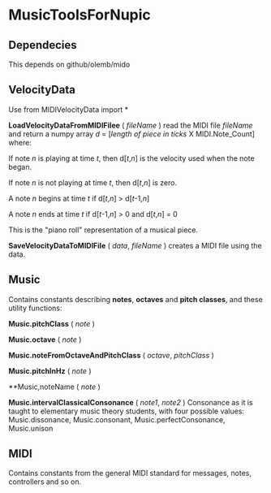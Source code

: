 # MusicToolsForNupic

## Dependecies

This depends on github/olemb/mido

## VelocityData

Use from MIDIVelocityData import *

**LoadVelocityDataFromMIDIFilee** ( _fileName_ ) read the MIDI file _fileName_ and return a numpy array _d_ = [_length_ _of_ _piece_ _in_ _ticks_ X MIDI.Note_Count] where:     

If note _n_ is playing at time _t_, then d[_t_,_n_] is the velocity used when the note began.

If note _n_ is not playing at time _t_, then d[_t_,_n_] is zero.
    
A note _n_ begins at time _t_ if d[_t_,_n_] > d[_t_-1,_n_]

A note _n_ ends at time _t_ if d[_t_-1,_n_] > 0 and d[_t_,_n_] = 0

This is the "piano roll" representation of a musical piece.
    
**SaveVelocityDataToMIDIFile** ( _data_, _fileName_ ) creates a MIDI file using the data.

## Music

Contains constants describing **notes**, **octaves** and **pitch classes**, and these utility functions:

**Music.pitchClass** ( _note_ )

**Music.octave** ( _note_ )

**Music.noteFromOctaveAndPitchClass** ( _octave_, _pitchClass_ )

**Music.pitchInHz** ( _note_ )

**Music,noteName ( _note_ )

**Music.intervalClassicalConsonance** ( _note1_, _note2_ ) Consonance as it is taught to elementary music theory students, with four possible values: Music.dissonance, Music.consonant, Music.perfectConsonance, Music.unison

## MIDI

Contains constants from the general MIDI standard for messages, notes, controllers and so on.


  
